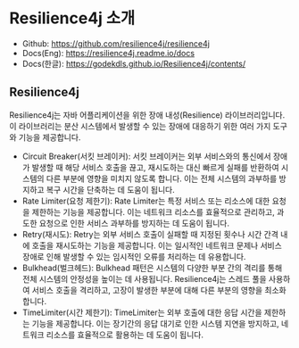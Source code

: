 # Resilience4j 소개

 - Github: https://github.com/resilience4j/resilience4j
 - Docs(Eng): https://resilience4j.readme.io/docs
 - Docs(한글): https://godekdls.github.io/Resilience4j/contents/

## Resilience4j

Resilience4j는 자바 어플리케이션을 위한 장애 내성(Resilience) 라이브러리입니다. 이 라이브러리는 분산 시스템에서 발생할 수 있는 장애에 대응하기 위한 여러 가지 도구와 기능을 제공합니다.

 - Circuit Breaker(서킷 브레이커): 서킷 브레이커는 외부 서비스와의 통신에서 장애가 발생할 때 해당 서비스 호출을 끊고, 재시도하는 대신 빠르게 실패를 반환하여 시스템의 다른 부분에 영향을 미치지 않도록 합니다. 이는 전체 시스템의 과부하를 방지하고 복구 시간을 단축하는 데 도움이 됩니다.
 - Rate Limiter(요청 제한기): Rate Limiter는 특정 서비스 또는 리소스에 대한 요청을 제한하는 기능을 제공합니다. 이는 네트워크 리소스를 효율적으로 관리하고, 과도한 요청으로 인한 서비스 과부하를 방지하는 데 도움이 됩니다.
 - Retry(재시도): Retry는 외부 서비스 호출이 실패할 때 지정된 횟수나 시간 간격 내에 호출을 재시도하는 기능을 제공합니다. 이는 일시적인 네트워크 문제나 서비스 장애로 인해 발생할 수 있는 임시적인 오류를 처리하는 데 유용합니다.
 - Bulkhead(벌크헤드): Bulkhead 패턴은 시스템의 다양한 부분 간의 격리를 통해 전체 시스템의 안정성을 높이는 데 사용됩니다. Resilience4j는 스레드 풀을 사용하여 서비스 호출을 격리하고, 고장이 발생한 부분에 대해 다른 부분의 영향을 최소화합니다.
 - TimeLimiter(시간 제한기): TimeLimiter는 외부 호출에 대한 응답 시간을 제한하는 기능을 제공합니다. 이는 장기간의 응답 대기로 인한 시스템 지연을 방지하고, 네트워크 리소스를 효율적으로 활용하는 데 도움이 됩니다.

